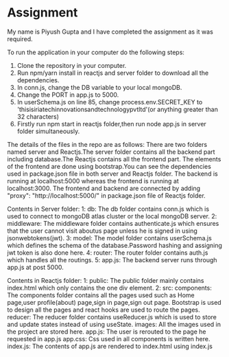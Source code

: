 # Assignment
  My name is Piyush Gupta and I have completed the assignment as it was required. 
  
  To run the application in your computer do the following steps:
  1. Clone the repository in your computer.
  2. Run npm/yarn install in reactjs and server folder to download all the dependencies.
  3. In conn.js, change the DB variable to your local mongoDB.
  4. Change the PORT in app.js to 5000.
  5. In userSchema.js on line 85, change process.env.SECRET_KEY to 'thisisiriatechinnovationsandtechnologypvtltd'(or anything greater than 32 characters)
  6. Firstly run npm start in reactjs folder,then run node app.js in server folder simultaneously.
  
  The details of the files in the repo are as follows:
  There are two folders named server and Reactjs.The server folder contains all the backend part including database.The Reactjs contains all the frontend part.
  The elements of the frontend are done using bootstrap.You can see the dependencies used in package.json file in both server and Reactjs folder.
  The backend is running at localhost:5000 whereas the frontend is running at localhost:3000. The frontend and backend are connected by adding 
  "proxy": "http://localhost:5000/" in package.json file of Reactjs folder.
  
  Contents in Server folder:
  1: db: The db folder contains conn.js which is used to connect to mongoDB atlas cluster or the local mongoDB server.
  2: middleware: The middleware folder contains authenticate.js which ensures that the user cannot visit aboutus page unless he is signed in using jsonwebtokens(jwt).
  3: model: The model folder contains userSchema.js which defines the schema of the database.Password hashing and assigning jwt token is also done here.
  4: router: The router folder contains auth.js which handles all the routings.
  5: app.js: The backend server runs through app.js at post 5000.
  
  Contents in Reactjs folder: 
  1: public: The public folder mainly contains index.html which only contains the one div element.
  2: src:
    components: The components folder contains all the pages used such as Home page,user profile(about) page,sign in page,sign out page.
                Bootstrap is used to design all the pages and react hooks are used to route the pages.
    reducer: The reducer folder contains useReducer.js which is used to store and update states instead of using useState.
    images: All the images used in the project are stored here.
    app.js: The user is rerouted to the page he requested in app.js
    app.css: Css used in all components is written here.
    index.js: The contents of app.js are rendered to index.html using index.js
    

